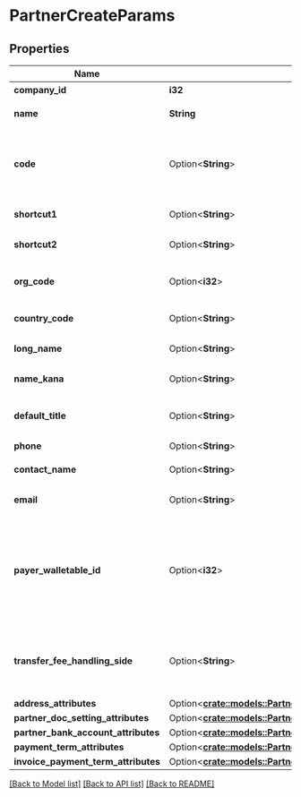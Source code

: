 # PartnerCreateParams

## Properties

Name | Type | Description | Notes
------------ | ------------- | ------------- | -------------
**company_id** | **i32** | 事業所ID | 
**name** | **String** | 取引先名 (255文字以内) | 
**code** | Option<**String**> | 取引先コード（取引先コードの利用を有効にしている場合は、codeの指定は必須です。） | [optional]
**shortcut1** | Option<**String**> | ショートカット１ (255文字以内) | [optional]
**shortcut2** | Option<**String**> | ショートカット２ (255文字以内) | [optional]
**org_code** | Option<**i32**> | 事業所種別（null: 未設定、1: 法人、2: 個人） | [optional]
**country_code** | Option<**String**> | 地域（JP: 国内、ZZ:国外） | [optional]
**long_name** | Option<**String**> | 正式名称（255文字以内） | [optional]
**name_kana** | Option<**String**> | カナ名称（255文字以内） | [optional]
**default_title** | Option<**String**> | 敬称（御中、様、(空白)の3つから選択） | [optional]
**phone** | Option<**String**> | 電話番号 | [optional]
**contact_name** | Option<**String**> | 担当者 氏名 (255文字以内) | [optional]
**email** | Option<**String**> | 担当者 メールアドレス (255文字以内) | [optional]
**payer_walletable_id** | Option<**i32**> | 振込元口座ID（一括振込ファイル用）:（walletableのtypeが'bank_account'のidのみ指定できます。また、未設定にする場合は、nullを指定してください。） | [optional]
**transfer_fee_handling_side** | Option<**String**> | 振込手数料負担（一括振込ファイル用）: (振込元(当方): payer, 振込先(先方): payee) | [optional]
**address_attributes** | Option<[**crate::models::PartnerCreateParamsAddressAttributes**](partnerCreateParams_address_attributes.md)> |  | [optional]
**partner_doc_setting_attributes** | Option<[**crate::models::PartnerCreateParamsPartnerDocSettingAttributes**](partnerCreateParams_partner_doc_setting_attributes.md)> |  | [optional]
**partner_bank_account_attributes** | Option<[**crate::models::PartnerCreateParamsPartnerBankAccountAttributes**](partnerCreateParams_partner_bank_account_attributes.md)> |  | [optional]
**payment_term_attributes** | Option<[**crate::models::PartnerCreateParamsPaymentTermAttributes**](partnerCreateParams_payment_term_attributes.md)> |  | [optional]
**invoice_payment_term_attributes** | Option<[**crate::models::PartnerCreateParamsPaymentTermAttributes**](partnerCreateParams_payment_term_attributes.md)> |  | [optional]

[[Back to Model list]](../README.md#documentation-for-models) [[Back to API list]](../README.md#documentation-for-api-endpoints) [[Back to README]](../README.md)


